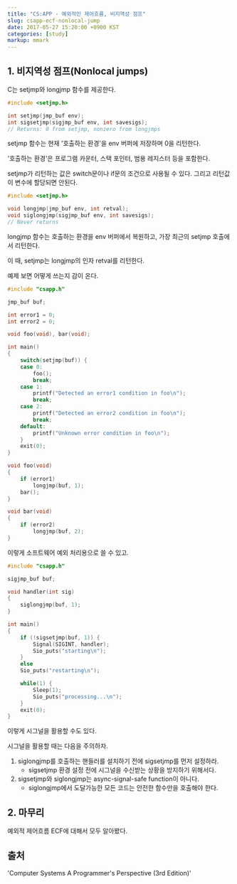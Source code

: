 ```yaml
---
title: "CS:APP - 예외적인 제어흐름, 비지역성 점프"
slug: csapp-ecf-nonlocal-jump
date: 2017-05-27 15:20:00 +0900 KST
categories: [study]
markup: mmark
---
```


## 1. 비지역성 점프(Nonlocal jumps)

C는 setjmp와 longjmp 함수를 제공한다.

```c
#include <setjmp.h>

int setjmp(jmp_buf env);
int sigsetjmp(sigjmp_buf env, int savesigs);
// Returns: 0 from setjmp, nonzero from longjmps
```

setjmp 함수는 현재 '호출하는 환경'을 env 버퍼에 저장하며 0을 리턴한다.

'호출하는 환경'은 프로그램 카운터, 스택 포인터, 범용 레지스터 등을 포함한다.

setjmp가 리턴하는 값은 switch문이나 if문의 조건으로 사용될 수 있다.
그리고 리턴값이 변수에 할당되면 안된다.

```c
#include <setjmp.h>

void longjmp(jmp_buf env, int retval);
void siglongjmp(sigjmp_buf env, int savesigs);
// Never returns
```

longjmp 함수는 호출하는 환경을 env 버퍼에서 복원하고,
가장 최근의 setjmp 호출에서 리턴한다.

이 때, setjmp는 longjmp의 인자 retval를 리턴한다.

예제 보면 어떻게 쓰는지 감이 온다.

```c
#include "csapp.h"

jmp_buf buf;

int error1 = 0;
int error2 = 0;

void foo(void), bar(void);

int main()
{
    switch(setjmp(buf)) {
    case 0:
        foo();
        break;
    case 1:
        printf("Detected an error1 condition in foo\n");
        break;
    case 2:
        printf("Detected an error2 condition in foo\n");
        break;
    default:
        printf("Unknown error condition in foo\n");
    }
    exit(0);
}

void foo(void)
{
    if (error1)
        longjmp(buf, 1);
    bar();
}

void bar(void)
{
    if (error2)
        longjmp(buf, 2);
}
```

이렇게 소프트웨어 예외 처리용으로 쓸 수 있고.

```c
#include "csapp.h"

sigjmp_buf buf;

void handler(int sig)
{
    siglongjmp(buf, 1);
}

int main()
{
    if (!sigsetjmp(buf, 1)) {
        Signal(SIGINT, handler);
        Sio_puts("starting\n");
    }
    else
    Sio_puts("restarting\n");

    while(1) {
        Sleep(1);
        Sio_puts("processing...\n");
    }
    exit(0);
}
```

이렇게 시그널을 활용할 수도 있다.

시그널을 활용할 때는 다음을 주의하자.

1. siglongjmp를 호출하는 핸들러를 설치하기 전에 sigsetjmp를 먼저 설정하라.
    * sigsetjmp 환경 설정 전에 시그널을 수신받는 상황을 방지하기 위해서다.
2. sigsetjmp와 siglongjmp는 async-signal-safe function이 아니다.
    * siglongjmp에서 도달가능한 모든 코드는 안전한 함수만을 호출해야 한다.

## 2. 마무리

예외적 제어흐름 ECF에 대해서 모두 알아봤다.

## 출처

'Computer Systems A Programmer's Perspective (3rd Edition)'
